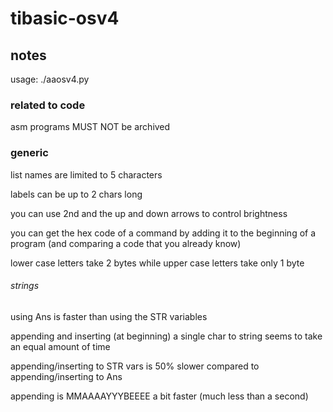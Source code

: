 # tibasic-osv4

## notes

usage: ./aaosv4.py

### related to code

<!-- ### related to code

Ans is always consideted trashed

z is always considered trashed -->

asm programs MUST NOT be archived

### generic

list names are limited to 5 characters

labels can be up to 2 chars long

you can use 2nd and the up and down arrows to control brightness

you can get the hex code of a command by adding it to the beginning of a program (and comparing a code that you already know)

lower case letters take 2 bytes while upper case letters take only 1 byte

###### strings

using Ans is faster than using the STR variables

appending and inserting (at beginning) a single char to string seems to take an equal amount of time

appending/inserting to STR vars is 50% slower compared to appending/inserting to Ans

appending is MMAAAAYYYBEEEE a bit faster (much less than a second)
